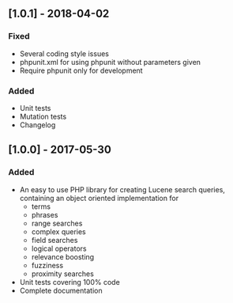 ## [1.0.1] - 2018-04-02
### Fixed
- Several coding style issues
- phpunit.xml for using phpunit without parameters given
- Require phpunit only for development

### Added
- Unit tests
- Mutation tests
- Changelog

## [1.0.0] - 2017-05-30
### Added
- An easy to use PHP library for creating Lucene search queries, containing an object oriented implementation for
  - terms
  - phrases
  - range searches
  - complex queries
  - field searches
  - logical operators
  - relevance boosting
  - fuzziness
  - proximity searches
- Unit tests covering 100% code
- Complete documentation

